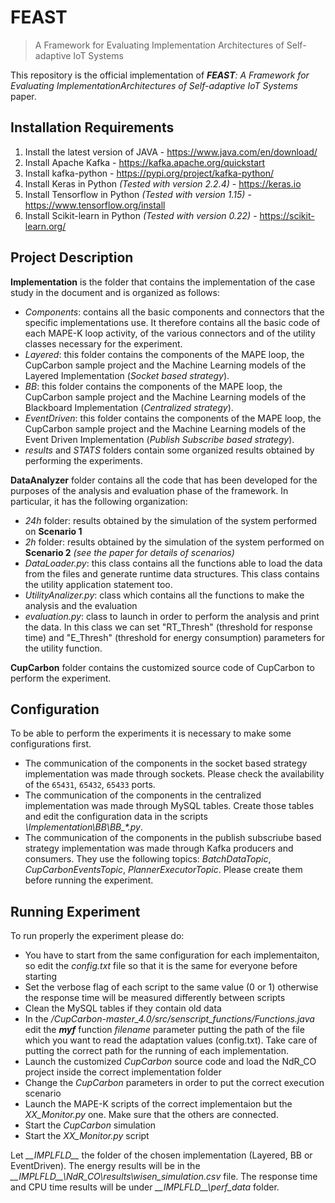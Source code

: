# FEAST
> A Framework for Evaluating Implementation Architectures of Self-adaptive IoT Systems

This repository is the official implementation of ***FEAST**: A Framework for Evaluating ImplementationArchitectures of Self-adaptive IoT Systems* paper.

## Installation Requirements
1. Install the latest version of JAVA - https://www.java.com/en/download/
2. Install Apache Kafka - https://kafka.apache.org/quickstart
3. Install kafka-python - https://pypi.org/project/kafka-python/
4. Install Keras in Python *(Tested with version 2.2.4)* - https://keras.io
5. Install Tensorflow in Python *(Tested with version 1.15)* - https://www.tensorflow.org/install
6. Install Scikit-learn in Python *(Tested with version 0.22)* - https://scikit-learn.org/

## Project Description
**Implementation** is the folder that contains the implementation of the case study in the document and is organized as follows: 
- *Components*: contains all the basic components and connectors that the specific implementations use. It therefore contains all the basic code of each MAPE-K loop activity, of the various connectors and of the utility classes necessary for the experiment.
- *Layered*: this folder contains the components of the MAPE loop, the CupCarbon sample project and the Machine Learning models of the Layered Implementation (*Socket based strategy*).
- *BB*: this folder contains the components of the MAPE loop, the CupCarbon sample project and the Machine Learning models of the Blackboard Implementation (*Centralized strategy*).
- *EventDriven*: this folder contains the components of the MAPE loop, the CupCarbon sample project and the Machine Learning models of the Event Driven Implementation (*Publish Subscribe based strategy*).
- *results* and *STATS* folders contain some organized results obtained by performing the experiments.

**DataAnalyzer** folder contains all the code that has been developed for the purposes of the analysis and evaluation phase of the framework. In particular, it has the following organization:
- *24h* folder: results obtained by the simulation of the system performed on **Scenario 1** 
- *2h* folder: results obtained by the simulation of the system performed on **Scenario 2** *(see the paper for details of scenarios)*
- *DataLoader.py*: this class contains all the functions able to load the data from the files and generate runtime data structures. This class contains the utility application statement too.
- *UtilityAnalizer.py*: class which contains all the functions to make the analysis and the evaluation
- *evaluation.py*: class to launch in order to perform the analysis and print the data. In this class we can set "RT\_Thresh" (threshold for response time) and "E\_Thresh" (threshold for energy consumption) parameters for the utility function.

**CupCarbon** folder contains the customized source code of CupCarbon to perform the experiment.

## Configuration
To be able to perform the experiments it is necessary to make some configurations first. 
- The communication of the components in the socket based strategy implementation was made through sockets. Please check the availability of the `65431`, `65432`, `65433` ports.
- The communication of the components in the centralized implementation was made through MySQL tables. Create those tables and edit the configuration data in the scripts *\Implementation\BB\BB_\*.py*. 
- The communication of the components in the publish subscriube based strategy implementation was made through Kafka producers and consumers. They use the following topics: *BatchDataTopic*, *CupCarbonEventsTopic*, *PlannerExecutorTopic*. Please create them before running the experiment.

## Running Experiment
To run properly the experiment please do:
- You have to start from the same configuration for each implementaiton, so edit the *config.txt* file so that it is the same for everyone before starting
- Set the verbose flag of each script to the same value (0 or 1) otherwise the response time will be measured differently between scripts
- Clean the MySQL tables if they contain old data
- In the */CupCarbon-master_4.0/src/senscript_functions/Functions.java* edit the ***myf*** function *filename* parameter putting the path of the file which you want to read the adaptation values (config.txt). Take care of putting the correct path for the running of each implementation.
- Launch the customized *CupCarbon* source code and load the NdR_CO project inside the correct implementation folder
- Change the *CupCarbon* parameters in order to put the correct execution scenario
- Launch the MAPE-K scripts of the correct implementaion but the *XX_Monitor.py* one. Make sure that the others are connected.
- Start the *CupCarbon* simulation
- Start the *XX_Monitor.py* script

Let *\_\_IMPLFLD\_\_* the folder of the chosen implementation (Layered, BB or EventDriven). 
The energy results will be in the *\_\_IMPLFLD\_\_\NdR_CO\results\wisen\_simulation.csv* file. 
The response time and CPU time results will be under *\_\_IMPLFLD\_\_\perf\_data* folder.
